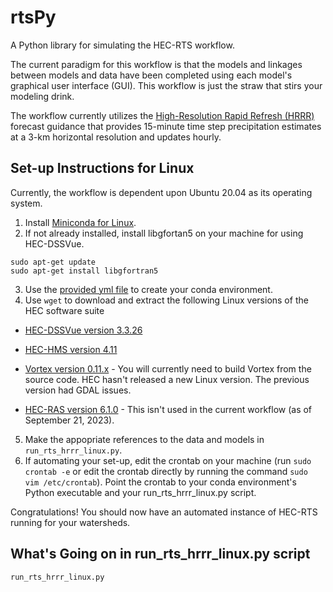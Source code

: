 # rtsPy
A Python library for simulating the HEC-RTS workflow. 

The current paradigm for this workflow is that the models and linkages between models and data have been completed using each model's graphical user interface (GUI). This workflow is just the straw that stirs your modeling drink. 

The workflow currently utilizes the [High-Resolution Rapid Refresh (HRRR)](https://rapidrefresh.noaa.gov/hrrr/) forecast guidance that provides 15-minute time step precipitation estimates at a 3-km horizontal resolution and updates hourly. 

## Set-up Instructions for Linux     
Currently, the workflow is dependent upon Ubuntu 20.04 as its operating system.
1. Install [Miniconda for Linux](https://docs.conda.io/projects/miniconda/en/latest/).
2. If not already installed, install libgfortan5 on your machine for using HEC-DSSVue.
```
sudo apt-get update 
sudo apt-get install libgfortran5
```
3. Use the [provided yml file](https://github.com/jlgutenson/rtsPy/blob/main/pyrts_py39_jdk17.yml) to create your conda environment.
4. Use ```wget``` to download and extract the following Linux versions of the HEC software suite

  - [HEC-DSSVue version 3.3.26](https://www.hec.usace.army.mil/software/hec-dssvue/downloads.aspx)

  - [HEC-HMS version 4.11](https://www.hec.usace.army.mil/software/hec-hms/downloads.aspx)

  - [Vortex version 0.11.x](https://github.com/HydrologicEngineeringCenter/Vortex) - You will currently need to build Vortex from the source code. HEC hasn't released a new Linux version. The previous version had GDAL issues.

  - [HEC-RAS version 6.1.0](https://www.hec.usace.army.mil/software/hec-ras/download.aspx) - This isn't used in the current workflow (as of September 21, 2023). 

5. Make the appopriate references to the data and models in ```run_rts_hrrr_linux.py```.
6. If automating your set-up, edit the crontab on your machine (run ```sudo crontab -e``` or edit the crontab directly by running the command ```sudo vim /etc/crontab```). Point the crontab to your conda environment's Python executable and your run_rts_hrrr_linux.py script.

Congratulations! You should now have an automated instance of HEC-RTS running for your watersheds.

## What's Going on in run_rts_hrrr_linux.py script
```run_rts_hrrr_linux.py```
